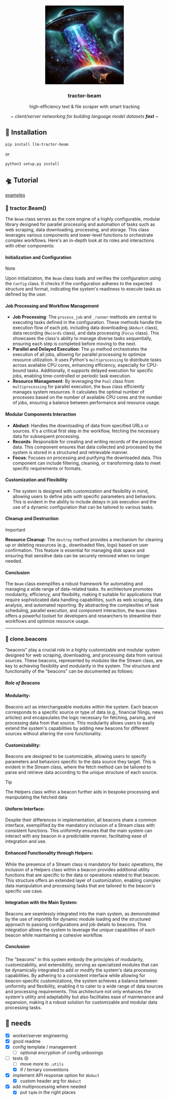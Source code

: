 <center>
<p align="center">
   <img height="250" width="250" src="./tractor_beam.png">
   <br>
   <h3 align="center">tractor-beam</h3>
   <p align="center">high-efficiency text & file scraper with smart tracking</p>
   <p align="center"><i>~ client/server networking for building language model datasets <b>fast</b> ~</i></p>
</p>

</center>

## 💾 Installation

``` bash
pip install llm-tractor-beam
```

or

``` bash
python3 setup.py install
```

## 🛸 Tutorial

[examples](https://github.com/Prismadic/tractor-beam/blob/main/examples/examples.ipynb)

### 🌈 tractor.Beam()

The `Beam` class serves as the core engine of a highly configurable, modular library designed for parallel processing and automation of tasks such as web scraping, data downloading, processing, and storage. This class leverages various components and lower-level functions to orchestrate complex workflows. Here's an in-depth look at its roles and interactions with other components:

#### Initialization and Configuration

> [!NOTE]  
> Upon initialization, the `Beam` class loads and verifies the configuration using the `Config` class. It checks if the configuration adheres to the expected structure and format, indicating the system's readiness to execute tasks as defined by the user.

#### Job Processing and Workflow Management
- **Job Processing**: The `process_job` and `_runner` methods are central to executing tasks defined in the configuration. These methods handle the execution flow of each job, including data downloading (`Abduct` class), data recording (`Records` class), and data processing (`Focus` class). This showcases the class's ability to manage diverse tasks sequentially, ensuring each step is completed before moving to the next.
- **Parallel and Delayed Execution**: The `go` method orchestrates the execution of all jobs, allowing for parallel processing to optimize resource utilization. It uses Python's `multiprocessing` to distribute tasks across available CPU cores, enhancing efficiency, especially for CPU-bound tasks. Additionally, it supports delayed execution for specific jobs, enabling time-controlled or periodic task execution.
- **Resource Management**: By leveraging the `Pool` class from `multiprocessing` for parallel execution, the `Beam` class efficiently manages system resources. It calculates the optimal number of processes based on the number of available CPU cores and the number of jobs, ensuring a balance between performance and resource usage.

#### Modular Components Interaction
- **Abduct**: Handles the downloading of data from specified URLs or sources. It's a critical first step in the workflow, fetching the necessary data for subsequent processing.
- **Records**: Responsible for creating and writing records of the processed data. This component ensures that data collected and processed by the system is stored in a structured and retrievable manner.
- **Focus**: Focuses on processing and purifying the downloaded data. This component can include filtering, cleaning, or transforming data to meet specific requirements or formats.

#### Customization and Flexibility
- The system is designed with customization and flexibility in mind, allowing users to define jobs with specific parameters and behaviors. This is evident in the ability to include delays in job execution and the use of a dynamic configuration that can be tailored to various tasks.

#### Cleanup and Destruction

> [!IMPORTANT]
> **Resource Cleanup**: The `destroy` method provides a mechanism for cleaning up or deleting resources (e.g., downloaded files, logs) based on user confirmation. This feature is essential for managing disk space and ensuring that sensitive data can be securely removed when no longer needed.

#### Conclusion
The `Beam` class exemplifies a robust framework for automating and managing a wide range of data-related tasks. Its architecture promotes modularity, efficiency, and flexibility, making it suitable for applications that require sophisticated data handling capabilities, such as web scraping, data analysis, and automated reporting. By abstracting the complexities of task scheduling, parallel execution, and component interaction, the `Beam` class offers a powerful toolset for developers and researchers to streamline their workflows and optimize resource usage.

---

### 📡 clone.beacons

"beacons" play a crucial role in a highly customizable and modular system designed for web scraping, downloading, and processing data from various sources. These beacons, represented by modules like the Stream class, are key to achieving flexibility and modularity in the system. The structure and functionality of the "beacons" can be documented as follows:

##### Role of Beacons

#### Modularity:
Beacons act as interchangeable modules within the system. Each beacon corresponds to a specific source or type of data (e.g., financial filings, news articles) and encapsulates the logic necessary for fetching, parsing, and processing data from that source. This modularity allows users to easily extend the system's capabilities by adding new beacons for different sources without altering the core functionality.
#### Customizability:
Beacons are designed to be customizable, allowing users to specify parameters and behaviors specific to the data source they target. This is evident in the Stream class, where the fetch method can be tailored to parse and retrieve data according to the unique structure of each source. 

> [!TIP]  
> The Helpers class within a beacon further aids in bespoke processing and manipulating the fetched data

#### Uniform Interface:
Despite their differences in implementation, all beacons share a common interface, exemplified by the mandatory inclusion of a Stream class with consistent functions. This uniformity ensures that the main system can interact with any beacon in a predictable manner, facilitating ease of integration and use.
#### Enhanced Functionality through Helpers:
While the presence of a Stream class is mandatory for basic operations, the inclusion of a Helpers class within a beacon provides additional utility functions that are specific to the data or operations related to that beacon. This structure offers an extended layer of customization, enabling complex data manipulation and processing tasks that are tailored to the beacon's specific use case.
#### Integration with the Main System:
Beacons are seamlessly integrated into the main system, as demonstrated by the use of importlib for dynamic module loading and the structured approach to passing configurations and job details to beacons. This integration allows the system to leverage the unique capabilities of each beacon while maintaining a cohesive workflow.

##### Conclusion

The "beacons" in this system embody the principles of modularity, customizability, and extensibility, serving as specialized modules that can be dynamically integrated to add or modify the system's data processing capabilities. By adhering to a consistent interface while allowing for beacon-specific customizations, the system achieves a balance between uniformity and flexibility, enabling it to cater to a wide range of data sources and processing requirements. This architecture not only enhances the system's utility and adaptability but also facilitates ease of maintenance and expansion, making it a robust solution for customizable and modular data processing tasks.

## 📝 needs

- [x] worker/server engineering
- [x] good readme
- [x] config template / management
  - [ ] optional encryption of config unboxings
- [ ] tests 😢
  - [ ] move more to `.utils`
  - [x] if / ternary conventions
- [x] implement API response option for `Abduct`
  - [x] custom header arg for `Abduct`
- [x] add multiprocessing where needed
  - [x] put `tqdm` in the right places
